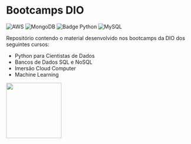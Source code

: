 # Bootcamps DIO
![AWS](https://img.shields.io/badge/AWS-%23FF9900.svg?style=for-the-badge&logo=amazon-aws&logoColor=white)
![MongoDB](https://img.shields.io/badge/MongoDB-%234ea94b.svg?style=for-the-badge&logo=mongodb&logoColor=white)
![Badge Python](https://img.shields.io/badge/python-3670A0?style=for-the-badge&logo=python&logoColor=ffdd54)
![MySQL](https://img.shields.io/badge/mysql-%2300f.svg?style=for-the-badge&logo=mysql&logoColor=white)

Repositório contendo o material desenvolvido nos bootcamps da DIO dos seguintes cursos: 
* Python para Cientistas de Dados
* Bancos de Dados SQL e NoSQL
* Imersão Cloud Computer
* Machine Learning

<img src="https://hermes.digitalinnovation.one/assets/diome/logo.png" height="150">

